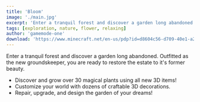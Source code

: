 ```yaml
---
title: 'Bloom'
image: './main.jpg'
excerpt: 'Enter a tranquil forest and discover a garden long abandoned.'
tags: [exploration, nature, flower, relaxing]
author: 'gamemode-one'
download: 'https://www.minecraft.net/en-us/pdp?id=d8604c56-d709-40e1-a286-13dce3b34ac5'
---
```


Enter a tranquil forest and discover a garden long abandoned. Outfitted as the new groundskeeper, you are ready to restore the estate to it's former beauty.

-   Discover and grow over 30 magical plants using all new 3D items!
-   Customize your world with dozens of craftable 3D decorations.
-   Repair, upgrade, and design the garden of your dreams!
